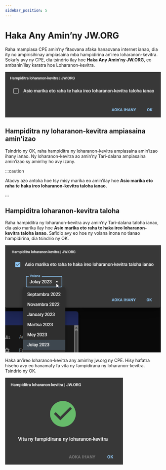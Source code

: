 ```yaml
---
sidebar_position: 5
---
```


# Haka Any Amin’ny JW\.ORG

Raha mampiasa CPE amin’ny fitaovana afaka hanaovana internet ianao, dia ity no ampirisihinay ampiasaina mba hampidirina an’ireo loharanon-kevitra. Sokafy avy ny CPE, dia tsindrio ilay hoe **Haka Any Amin’ny JW\.ORG**, eo ambanin’ilay karatra hoe Loharanon-kevitra.

![Haka JW.ORG](./import_jw_org.png)

## Hampiditra ny loharanon-kevitra ampiasaina amin’izao

Tsindrio ny OK, raha hampiditra ny loharanon-kevitra ampiasaina amin’izao ihany ianao. Ny loharanon-kevitra ao amin’ny Tari-dalana ampiasaina amin’izao sy amin’ny ho avy izany.

:::caution

Ataovy azo antoka hoe tsy misy marika eo amin’ilay hoe **Asio marika eto raha te haka ireo loharanon-kevitra taloha ianao.**

:::

## Hampiditra loharanon-kevitra taloha

Raha hampiditra ny loharanon-kevitra avy amin’ny Tari-dalana taloha ianao, dia asio marika ilay hoe **Asio marika eto raha te haka ireo loharanon-kevitra taloha ianao.** Safidio avy eo hoe ny volana inona no tianao hampidirina, dia tsindrio ny OK.

![Haka JW.ORG Volana Taloha](./import_jw_org_old.png)

Haka an’ireo loharanon-kevitra any amin’ny jw\.org ny CPE. Hisy hafatra hiseho avy eo hanamafy fa vita ny fampidirana ny loharanon-kevitra. Tsindrio ny OK.

![Vita ny Fakana JW.ORG](./import_jw_org_complete.png)

